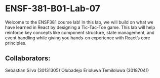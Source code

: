 # ENSF-381-B01-Lab-07
Welcome to the ENSF381 course lab! In this lab, we will build on what we have
learned in React by designing a Tic-Tac-Toe game. This lab will help reinforce key
concepts like component structure, state management, and event handling while
giving you hands-on experience with React’s core principles.

## Collaborators:
Sebastian Silva (30131305)
Olubadejo Erioluwa Temiloluwa (30187041)

